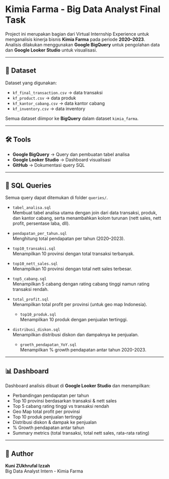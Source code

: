 # Kimia Farma - Big Data Analyst Final Task

Project ini merupakan bagian dari Virtual Internship Experience untuk menganalisis kinerja bisnis **Kimia Farma** pada periode **2020–2023**.  
Analisis dilakukan menggunakan **Google BigQuery** untuk pengolahan data dan **Google Looker Studio** untuk visualisasi.

---

## 📂 Dataset
Dataset yang digunakan:
- `kf_final_transaction.csv` → data transaksi
- `kf_product.csv` → data produk
- `kf_kantor_cabang.csv` → data kantor cabang
- `kf_inventory.csv` → data inventory

Semua dataset diimpor ke **BigQuery** dalam dataset `kimia_farma`.

---

## 🛠️ Tools
- **Google BigQuery** → Query dan pembuatan tabel analisa
- **Google Looker Studio** → Dashboard visualisasi
- **GitHub** → Dokumentasi query SQL

---

## 📑 SQL Queries
Semua query dapat ditemukan di folder `queries/`.

- `tabel_analisa.sql`  
  Membuat tabel analisa utama dengan join dari data transaksi, produk, dan kantor cabang, serta menambahkan kolom turunan (nett sales, nett profit, persentase laba, dll).

- `pendapatan_per_tahun.sql`  
  Menghitung total pendapatan per tahun (2020–2023).

- `top10_transaksi.sql`  
  Menampilkan 10 provinsi dengan total transaksi terbanyak.

- `top10_nett_sales.sql`  
  Menampilkan 10 provinsi dengan total nett sales terbesar.

- `top5_cabang.sql`  
  Menampilkan 5 cabang dengan rating cabang tinggi namun rating transaksi rendah.

- `total_profit.sql`  
  Menampilkan total profit per provinsi (untuk geo map Indonesia).

  - `top10_produk.sql`  
  Menampilkan 10 produk dengan penjualan tertinggi.

- `distribusi_diskon.sql`  
  Menampilkan distribusi diskon dan dampaknya ke penjualan.

  - `groeth_pendapatan_YoY.sql`  
  Menampilkan % growth pendapatan antar tahun 2020-2023.

---

## 📊 Dashboard
Dashboard analisis dibuat di **Google Looker Studio** dan menampilkan:
- Perbandingan pendapatan per tahun
- Top 10 provinsi berdasarkan transaksi & nett sales
- Top 5 cabang rating tinggi vs transaksi rendah
- Geo Map total profit per provinsi
- Top 10 produk penjualan tertinggi
- Distribusi diskon & dampak ke penjualan
- % Growth pendapatan antar tahun
- Summary metrics (total transaksi, total nett sales, rata-rata rating)

---

## 👤 Author
**Kuni ZUkhrufal Izzah**  
Big Data Analyst Intern - Kimia Farma
